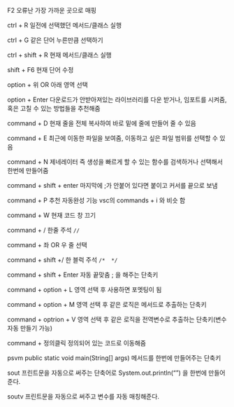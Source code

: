 F2 오류난 가장 가까운 곳으로 매핑

ctrl + R 일전에 선택했던 메서드/클래스 실행

ctrl + G 같은 단어 누른만큼 선택하기 

ctrl + shift + R 현재 메서드/클래스 실행

shift + F6 현재 단어 수정

option + 위 OR 아래 영역 선택

option + Enter 다운로드가 안받아져있는 라이브러리를 다운 받거나, 임포트를 시켜줌, 혹은 고칠 수 있는 방법들을 추천해줌

command + D 현재 줄을 전체 복사하여 바로 밑에 줄에 만들어 줄 수 있음

command + E 최근에 이동한 파일을 보여줌, 이동하고 싶은 파일 범위를 선택할 수 있음

command + N 제네레이터 즉 생성을 빠르게 할 수 있는 함수를 검색하거나 선택해서 한번에 만들어줌

command + shift + enter 마지막에 ;가 안붙어 있다면 붙이고 커서를 끝으로 보냄

command + P 추천 자동완성 기능 vsc의 commands + i 와 비슷 함

command + W 현재 코드 창 끄기

command + /  한줄 주석 `//`

command + 좌 OR 우  줄 선택

command + shift +/  한 블럭 주석 `/*  */`

command + shift + Enter 자동 끝맞춤 ; 을 해주는 단축키

command + option + L 영역 선택 후 사용하면 포멧팅이 됨

command + option + M 영역 선택 후 같은 로직은 메서드로 추출하는 단축키

command + optrion + V 영역 선택 후 같은 로직을 전역변수로 추출하는 단축키(변수 자동 만들기 가능)

command + 정의클릭 정의되어 있는 코드로 이동해줌

psvm public static void main(String[] args) 메서드를 한번에 만들어주는 단축키

sout 프린트문을 자동으로 써주는 단축어로 System.out.println(“”) 을 한번에 만들어준다.

soutv 프린트문을 자동으로 써주고 변수를 자동 매칭해준다. 

